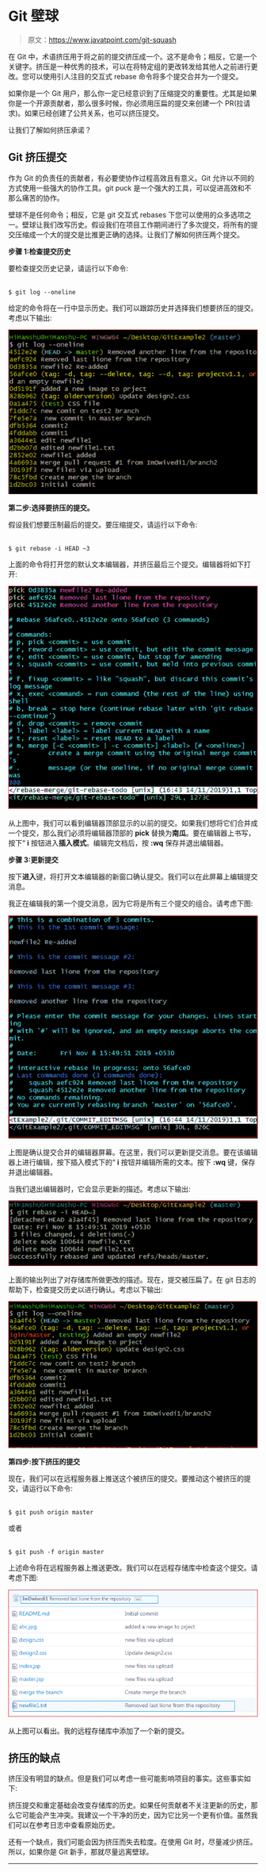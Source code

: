 # Git 壁球

> 原文：<https://www.javatpoint.com/git-squash>

在 Git 中，术语挤压用于将之前的提交挤压成一个。这不是命令；相反，它是一个关键字。挤压是一种优秀的技术，可以在将特定组的更改转发给其他人之前进行更改。您可以使用引人注目的交互式 rebase 命令将多个提交合并为一个提交。

如果你是一个 Git 用户，那么你一定已经意识到了压缩提交的重要性。尤其是如果你是一个开源贡献者，那么很多时候，你必须用压扁的提交来创建一个 PR(拉请求)。如果已经创建了公共关系，也可以挤压提交。

让我们了解如何挤压承诺？

## Git 挤压提交

作为 Git 的负责任的贡献者，有必要使协作过程高效且有意义。Git 允许以不同的方式使用一些强大的协作工具。git puck 是一个强大的工具，可以促进高效和不那么痛苦的协作。

壁球不是任何命令；相反，它是 git 交互式 rebases 下您可以使用的众多选项之一。壁球让我们改写历史。假设我们在项目工作期间进行了多次提交，将所有的提交压缩成一个大的提交是比推更正确的选择。让我们了解如何挤压两个提交。

**步骤 1:检查提交历史**

要检查提交历史记录，请运行以下命令:

```

$ git log --oneline

```

给定的命令将在一行中显示历史。我们可以跟踪历史并选择我们想要挤压的提交。考虑以下输出:

![Git Squash](img/fd629bc264962f54bde858f3af1456d4.png)

**第二步:选择要挤压的提交。**

假设我们想要压制最后的提交。要压缩提交，请运行以下命令:

```

$ git rebase -i HEAD ~3

```

上面的命令将打开您的默认文本编辑器，并挤压最后三个提交。编辑器将如下打开:

![Git Squash 1](img/2489e08335bb433a96a30c137a9d7f28.png)

从上图中，我们可以看到编辑器顶部显示的以前的提交。如果我们想将它们合并成一个提交，那么我们必须将编辑器顶部的 **pick** 替换为**南瓜**。要在编辑器上书写，按下“ **i** 按钮进入**插入模式**。编辑完文档后，按 **:wq** 保存并退出编辑器。

**步骤 3:更新提交**

按下**进入**键，将打开文本编辑器的新窗口确认提交。我们可以在此屏幕上编辑提交消息。

我正在编辑我的第一个提交消息，因为它将是所有三个提交的组合。请考虑下图:

![Git Squash 2](img/adbb24d779d6e15c1ee38e31e2db75fc.png)

上图是确认提交合并的编辑器屏幕。在这里，我们可以更新提交消息。要在该编辑器上进行编辑，按下插入模式下的“ **i** 按钮并编辑所需的文本。按下 **:wq** 键，保存并退出编辑器。

当我们退出编辑器时，它会显示更新的描述。考虑以下输出:

![Git Squash 3](img/755f41e04f7600beaf42047986edc48d.png)

上面的输出列出了对存储库所做更改的描述。现在，提交被压扁了。在 git 日志的帮助下，检查提交历史以进行确认。考虑以下输出:

![Git Squash 4](img/6df0ba721ed1f2184d08d91d3c8b0098.png)

**第四步:按下挤压的提交**

现在，我们可以在远程服务器上推送这个被挤压的提交。要推动这个被挤压的提交，请运行以下命令:

```

$ git push origin master

```

或者

```

$ git push -f origin master

```

上述命令将在远程服务器上推送更改。我们可以在远程存储库中检查这个提交。请考虑下图:

![Git Squash 5](img/0108f9a0ab50530b5e6623f6ca87a0c4.png)

从上图可以看出。我的远程存储库中添加了一个新的提交。

## 挤压的缺点

挤压没有明显的缺点。但是我们可以考虑一些可能影响项目的事实。这些事实如下:

挤压提交和重定基础会改变存储库的历史。如果任何贡献者不关注更新的历史，那么它可能会产生冲突。我建议一个干净的历史，因为它比另一个更有价值。虽然我们可以在参考日志中查看原始历史。

还有一个缺点，我们可能会因为挤压而失去粒度。在使用 Git 时，尽量减少挤压。所以，如果你是 Git 新手，那就尽量远离壁球。

* * *